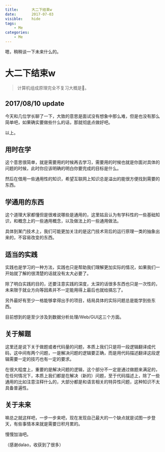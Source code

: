 ```yaml
---
title:      大二下结束w
date:       2017-07-03
visible:    hide
tags:
    - Me
categories:
    - Me
---
```


嗯，稍稍谈一下未来什么的。

<!--more-->

# 大二下结束w
> 计算机组成原理完全不复习大概是💊。

## 2017/08/10 update

今天和几位学长聊了一下，大致的意思是面试没有想象中那么难，但是也没有那么简单吧，如果确实要做些什么的话，那就彻底点做好吧。

以上。


## 用时在学

这个意思很简单，就是需要用的时候再去学习，需要用的时候也就是你面对具体的问题的时候，此时你应该明确的明白你要完成的目标是什么。

然后在借用一些通用性的知识，希望互联网上知识总是溢出的能很方便找到需要的东西。

## 学通用的东西

这个道理大家都懂但是很难说哪些是通用的，这里姑且认为有学科性的一些基础知识，和概念上的一些通用概念，以及做法上的一些通用做法。

具体到某门技术上，我们可能更加关注的是这门技术背后的运行原理一类的抽象出来的，不容易改变的东西。

## 适当的实践

实践也是学习的一种方法，实践也只是帮助我们理解更加实际的情况，如果我们一开始就了解的很清楚的话就没有太大必要了。

除了明白实践的目的，还要注意实践的深度，太深的话很多东西也只是一次性的，未来限于就业方向等因素并不一定能用得上最后也就给搞忘了。

另外最好有至少一格能够拿得出手的项目，结局具体的实际问题总是能学到些东西。

目前想到的是至少涉及到数据分析处理/Web/GUI这三个方面。

## 关于解题

这里还是说下关于做题或者代码量的问题，本质上我们只是将一段逻辑翻译成代码，这中间有两个问题，一是解决问题的逻辑要正确，而是用代码描述翻译这段逻辑需要一定的技巧也有一定的要求。

在很大程度上，重要的是解决问题的逻辑，这个部分不一定是通过做题来满足的，在任何情况下，本质上我们都是在解决（新的）问题，至于代码描述上，除了一些通用的比如注意注释什么的，大部分都是和语言相关的特异性问题，这种知识不太具备普遍性。

## 关于未来

嘛总之就这样吧，一步一步来吧，现在发现自己最大的一个缺点就是试图一步登天，有些事情本来就是需要日积月累的。

慢慢加油吧。

（感谢dalao，收获到了很多）
